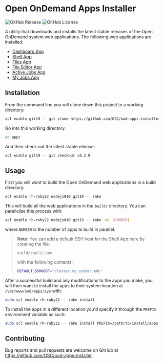 # Open OnDemand Apps Installer

![GitHub Release](https://img.shields.io/github/release/osc/ood-apps-installer.svg)
![GitHub License](https://img.shields.io/github/license/osc/ood-apps-installer.svg)

A utility that downloads and installs the latest stable releases of the Open
OnDemand system web applications. The following web applications are installed:

- [Dashboard App](https://github.com/OSC/ood-dashboard)
- [Shell App](https://github.com/OSC/ood-shell)
- [Files App](https://github.com/OSC/ood-fileexplorer)
- [File Editor App](https://github.com/OSC/ood-fileeditor)
- [Active Jobs App](https://github.com/OSC/ood-activejobs)
- [My Jobs App](https://github.com/OSC/ood-myjobs)

## Installation

From the command line you will clone down this project to a working directory:

```sh
scl enable git19 -- git clone https://github.com/OSC/ood-apps-installer.git apps
```

Go into this working directory:

```sh
cd apps
```

And then check out the latest stable release:

```sh
scl enable git19 -- git checkout v0.2.0
```

## Usage

First you will want to build the Open OnDemand web applications in a build
directory:

```sh
scl enable rh-ruby22 nodejs010 git19 -- rake
```

This will build all the web applications in the `build/` directory. You can
parallelize this process with:

```sh
scl enable rh-ruby22 nodejs010 git19 -- rake -mj [NUMBER]
```

where `NUMBER` is the number of apps to build in parallel.

> **Note**: You can add a default SSH host for the Shell App here by creating
> the file:
>
> ```
> build/shell/.env
> ```
>
> with the following contents:
>
> ```sh
> DEFAULT_SSHHOST="cluster.my_center.edu"
> ```

After a successful build and any modifications to the apps you make, you will
then want to install the apps to their system location at
`/var/www/ood/apps/sys` with:

```sh
sudo scl enable rh-ruby22 -- rake install
```

To install the apps in a different location you'd specify it through the
`PREFIX` environment variable as such:

```sh
sudo scl enable rh-ruby22 -- rake install PREFIX=/path/to/install/apps
```

## Contributing

Bug reports and pull requests are welcome on GitHub at
https://github.com/OSC/ood-apps-installer.
